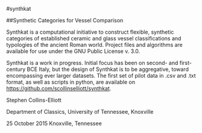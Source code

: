 #synthkat

##Synthetic Categories for Vessel Comparison

Synthkat is a computational initiative to construct flexible,
synthetic categories of established ceramic and glass vessel
classifications and typologies of the ancient Roman world.
Project files and algorithms are available for use under the
GNU Public License v. 3.0.

Synthkat is a work in progress. Initial focus has been on
second- and first-century BCE Italy, but the design of
Synthkat is to be aggregative, toward encompassing ever
larger datasets. The first set of pilot data in .csv and
.txt format, as well as scripts in python, are available
on https://github.com/scollinselliott/synthkat.

Stephen Collins-Elliott

Department of Classics, University of Tennessee, Knoxville

25 October 2015
Knoxville, Tennessee

